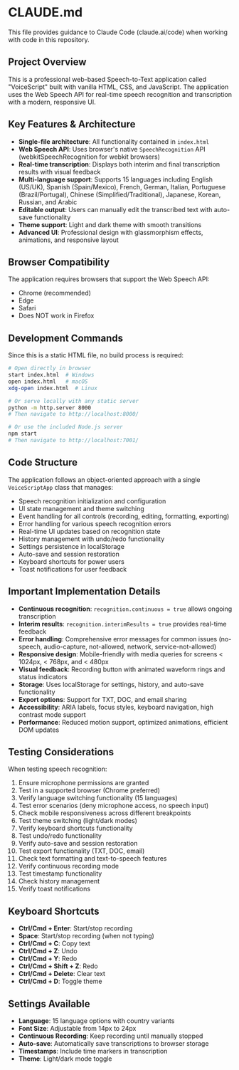 # CLAUDE.md

This file provides guidance to Claude Code (claude.ai/code) when working with code in this repository.

## Project Overview

This is a professional web-based Speech-to-Text application called "VoiceScript" built with vanilla HTML, CSS, and JavaScript. The application uses the Web Speech API for real-time speech recognition and transcription with a modern, responsive UI.

## Key Features & Architecture

- **Single-file architecture**: All functionality contained in `index.html`
- **Web Speech API**: Uses browser's native `SpeechRecognition` API (webkitSpeechRecognition for webkit browsers)
- **Real-time transcription**: Displays both interim and final transcription results with visual feedback
- **Multi-language support**: Supports 15 languages including English (US/UK), Spanish (Spain/Mexico), French, German, Italian, Portuguese (Brazil/Portugal), Chinese (Simplified/Traditional), Japanese, Korean, Russian, and Arabic
- **Editable output**: Users can manually edit the transcribed text with auto-save functionality
- **Theme support**: Light and dark theme with smooth transitions
- **Advanced UI**: Professional design with glassmorphism effects, animations, and responsive layout

## Browser Compatibility

The application requires browsers that support the Web Speech API:

- Chrome (recommended)
- Edge
- Safari
- Does NOT work in Firefox

## Development Commands

Since this is a static HTML file, no build process is required:

```bash
# Open directly in browser
start index.html  # Windows
open index.html   # macOS
xdg-open index.html  # Linux

# Or serve locally with any static server
python -m http.server 8000
# Then navigate to http://localhost:8000/

# Or use the included Node.js server
npm start
# Then navigate to http://localhost:7001/
```

## Code Structure

The application follows an object-oriented approach with a single `VoiceScriptApp` class that manages:

- Speech recognition initialization and configuration
- UI state management and theme switching
- Event handling for all controls (recording, editing, formatting, exporting)
- Error handling for various speech recognition errors
- Real-time UI updates based on recognition state
- History management with undo/redo functionality
- Settings persistence in localStorage
- Auto-save and session restoration
- Keyboard shortcuts for power users
- Toast notifications for user feedback

## Important Implementation Details

- **Continuous recognition**: `recognition.continuous = true` allows ongoing transcription
- **Interim results**: `recognition.interimResults = true` provides real-time feedback
- **Error handling**: Comprehensive error messages for common issues (no-speech, audio-capture, not-allowed, network, service-not-allowed)
- **Responsive design**: Mobile-friendly with media queries for screens < 1024px, < 768px, and < 480px
- **Visual feedback**: Recording button with animated waveform rings and status indicators
- **Storage**: Uses localStorage for settings, history, and auto-save functionality
- **Export options**: Support for TXT, DOC, and email sharing
- **Accessibility**: ARIA labels, focus styles, keyboard navigation, high contrast mode support
- **Performance**: Reduced motion support, optimized animations, efficient DOM updates

## Testing Considerations

When testing speech recognition:

1. Ensure microphone permissions are granted
2. Test in a supported browser (Chrome preferred)
3. Verify language switching functionality (15 languages)
4. Test error scenarios (deny microphone access, no speech input)
5. Check mobile responsiveness across different breakpoints
6. Test theme switching (light/dark modes)
7. Verify keyboard shortcuts functionality
8. Test undo/redo functionality
9. Verify auto-save and session restoration
10. Test export functionality (TXT, DOC, email)
11. Check text formatting and text-to-speech features
12. Verify continuous recording mode
13. Test timestamp functionality
14. Check history management
15. Verify toast notifications

## Keyboard Shortcuts

- **Ctrl/Cmd + Enter**: Start/stop recording
- **Space**: Start/stop recording (when not typing)
- **Ctrl/Cmd + C**: Copy text
- **Ctrl/Cmd + Z**: Undo
- **Ctrl/Cmd + Y**: Redo
- **Ctrl/Cmd + Shift + Z**: Redo
- **Ctrl/Cmd + Delete**: Clear text
- **Ctrl/Cmd + D**: Toggle theme

## Settings Available

- **Language**: 15 language options with country variants
- **Font Size**: Adjustable from 14px to 24px
- **Continuous Recording**: Keep recording until manually stopped
- **Auto-save**: Automatically save transcriptions to browser storage
- **Timestamps**: Include time markers in transcription
- **Theme**: Light/dark mode toggle
